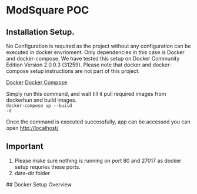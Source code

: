 # ModSquare POC
## Installation Setup.
<p>No Configuration is required as the project without any configuration can be executed in docker envrioment. Only dependencies in this case is Docker and docker-compose. We have tested this setup on Docker Community Edition Version 2.0.0.3 (31259). Please note that docker and docker-compose setup instructions are not part of this project.</p>

<a href="https://www.docker.com/">Docker</a>
<a href="https://docs.docker.com/compose/">Docker Compose</a>


Simply run this command, and wait till it pull required images from dockerhun and build images. <br />
<code>docker-compose up --build -d</code>

Once the command is executed successfully, app can be accessed 
you can open <a href="http://localhost">http://localhost/</a>

## Important
<ol>
<li>Please make sure nothing is running on port 80 and 27017 as docker setup requries these ports.</li>
<li>data-dir folder </li>
</ol>
## Docker Setup Overview
